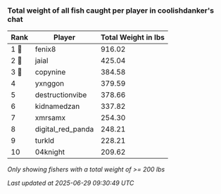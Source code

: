 ### Total weight of all fish caught per player in coolishdanker's chat
| Rank | Player | Total Weight in lbs |
|------|--------|---------|
| 1 🥇  | fenix8 | 916.02 |
| 2 🥈  | jaial | 425.04 |
| 3 🥉  | copynine | 384.58 |
| 4  | yxnggon | 379.59 |
| 5  | destructionvibe | 378.66 |
| 6  | kidnamedzan | 337.82 |
| 7  | xmrsamx | 254.30 |
| 8  | digital_red_panda | 248.21 |
| 9  | turkld | 228.21 |
| 10  | 04knight | 209.62 |

_Only showing fishers with a total weight of >= 200 lbs_

_Last updated at 2025-06-29 09:30:49 UTC_